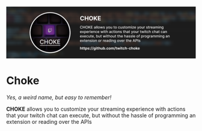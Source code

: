 ![Cover Image](https://raw.githubusercontent.com/twitch-choke/.github/main/profile/cover.png)

# Choke

*Yes, a weird name, but easy to remember!*

**CHOKE** allows you to customize your streaming experience with actions that your twitch chat can execute, but without the hassle of programming an extension or reading over the APIs